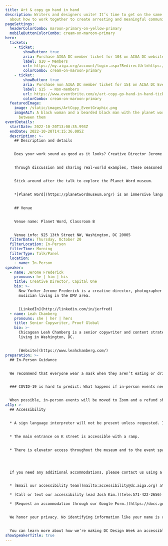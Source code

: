 ```yaml
---
title: Art & copy go hand in hand
description: Writers and designers unite! It’s time to get on the same page
  about how to work together to create arresting and meaningful communication.
pageSettings:
  headerColorCombo: maroon-primary-on-yellow-primary
  mobileButtonColorCombo: cream-on-maroon-primary
hero:
  tickets:
    - ticket:
        showButton: true
        aria: Purchase AIGA DC member ticket for 10$ on AIGA DC website
        label: $10 — Members
        url: https://my.aiga.org/account/login.aspx?RedirectUrl=https://ikit.aiga.org/ikit_national_util/ikit-national-util-sso-redirect/?state=https%3A%2F%2Fdc.aiga.org%2Fevent%2Fart-copy-go-hand-in-hand%2F%3Fredirect_source%3Deventbrite_register
        colorCombo: cream-on-maroon-primary
    - ticket:
        showButton: true
        aria: Purchase non AIGA DC member ticket for 15$ on AIGA DC Eventbrite website.
        label: $15  — Non-members
        url: https://www.eventbrite.com/e/art-copy-go-hand-in-hand-tickets-425442689537
        colorCombo: cream-on-maroon-primary
  featuredImage:
    image: /static/images/ArtCopy_EventGraphic.png
    imageALT: A black woman and a bearded black man with the planet world logo in
      between them
eventDetails:
  startDate: 2022-10-20T13:00:35.993Z
  endDate: 2022-10-20T14:15:36.005Z
  description: >-
    ## Description and details


    Does your work sound as good as it looks? Creative Director Jerome Fredericks and Senior Copywriter Leah Chamberg will lead fellow creatives on an exploration of how design and words come together to make meaningful, effective work. 


    Through discussion and sharing real-world examples, these seasoned advertising creatives will make a case for why copy is actually an integral part of the design process and deserves to be considered early on. Attendees will leave inspired to make work that is better integrated, more engaging, and sounds infinitely cooler. 


    Stick around after the talk to explore the Planet Word museum.


    *[Planet Word](https://planetwordmuseum.org/) is an immersive language experience located at the historic Franklin School in Washington, D.C. Ideal for all ages, Planet Word is a voice-activated museum (the world’s first!), and our interactive galleries and exhibits bring words and language to life in all sorts of fun ways.*


    ## Venue


    Venue name: Planet Word, Classroom B


    Venue info: 925 13th Street NW, Washington, DC 20005
  filterDate: Thursday, October 20
  filterLocation: In-Person
  filterTime: Morning
  filterType: Talk/Panel
  location:
    - name: In-Person
speaker:
  - name: Jerome Frederick
    pronouns: he | him | his
    title: Creative Director, Capital One
    bio: >-
      New Yorker Jerome Frederick is a creative director, photographer and
      musician living in the DMV area.


      [LinkedIn](http://linkedin.com/in/jerfred)
  - name: Leah Chamberg
    pronouns: she | her | hers
    title: Senior Copywriter, Proof Global
    bio: >-
      Chicagoan Leah Chamberg is a senior copywriter and content strategist
      living in Washington, DC.


      [Website](https://www.leahchamberg.com/)
preparation: >-
  ## In-Person Guidance


  We recommend that everyone wear a mask when they aren’t eating or drinking.


  ### COVID-19 is hard to predict: What happens if in-person events need to be canceled?


  When possible, in-person events will be moved to Zoom and a refund should not be expected. If an event is canceled in its entirety, a refund will be issued. In either scenario you will be notified immediately.
a11y: >-
  ## Accessibility


  * A sign language interpreter will not be present unless requested. If requested, we will do our best to employ a sign language interpreter for the event.


  * The main entrance on K street is accessible with a ramp.


  * There is elevator access throughout the museum and to the event space.




  If you need any additional accommodations, please contact us using a method that works best for you:


  * [Email our accessibility team](mailto:accessibility@dc.aiga.org) at accessibility@dc.aiga.org.

  * [Call or text our accessibility lead Josh Kim.](tele:571-422-2656)

  * [Request an accommodation through our Google Form.](https://docs.google.com/forms/d/e/1FAIpQLSe2l-FrPiSaZxPjIAOUadYn3axaz6SyloV42CWg-HF65TTy1w/viewform)


  We honor your privacy. No identifying information like your name is required to request an accommodation, and all details will be deleted once completed.


  You can learn more about how we’re making DC Design Week an accessible experience by visiting our [accessibility statement](/accessibility/).
showSpeakerTitle: true
---
```

